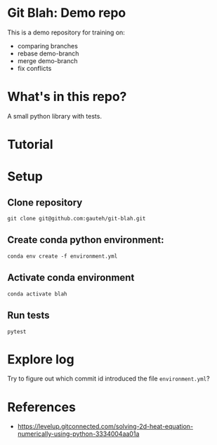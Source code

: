 # Git Blah: Demo repo

This is a demo repository for training on:

* comparing branches
* rebase demo-branch
* merge demo-branch
* fix conflicts

# What's in this repo?

A small python library with tests.

# Tutorial

# Setup

## Clone repository

`git clone git@github.com:gauteh/git-blah.git`

## Create conda python environment:

`conda env create -f environment.yml`

## Activate conda environment

`conda activate blah`

## Run tests

`pytest`

# Explore log

Try to figure out which commit id introduced the file `environment.yml`?


# References

* https://levelup.gitconnected.com/solving-2d-heat-equation-numerically-using-python-3334004aa01a
